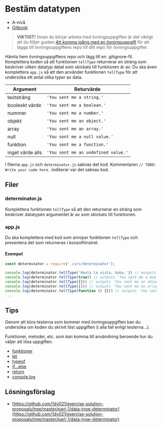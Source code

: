 # Bestäm datatypen

- A-nivå
- [Gitbook](https://coursepress.gitbooks.io/1dv021/content/ovningsuppgifter/del1/bestam-datatypen/)

> __VIKTIGT!__ Innan du börjar arbeta med övningsuppgiften är det viktigt att du följer guiden [Att komma igång med en övningsuppgift](https://coursepress.gitbooks.io/1dv021/content/guider/att-komma-igang-med-en-ovningsuppgift/) för att lägga till övningsuppgiftens repo till ditt repo för övningsuppgifter.

Hämta hem övningsuppgiftens repo och lägg till en .gitignore-fil. Komplettera koden så att funktionen `tellType` returnerar en sträng som beskriver vilken datatyp datat som skickats till funktionen är av. Du ska även komplettera `app.js` så att den använder funktionen `tellType` för att undersöka ett antal olika typer av data.

| Argument | Returvärde |
| -- | -- |
| textsträng | `'You sent me a string.'` |
| booleskt värde | `'You sent me a boolean.'` |
| nummer | `'You sent me a number.'` |
| objekt | `'You sent me an object.'` |
| array | `'You sent me an array.'` |
| null | `'You sent me a null value.'` |
| funktion | `'You sent me a function.'` |
| inget värde alls | `'You sent me an undefined value.'` |

I filerna `app.js` och `determinator.js` saknas det kod. Kommentaren `// TODO: Write your code here.` indikerar var det saknas kod.

## Filer

### determinator.js

Komplettera funktionen `tellType` så att den returnerar en sträng som beskriver datatypen argumentet är av som skickats till funktionen.

### app.js

Du ska komplettera med kod som anropar funktionen `tellType` och presentera det som returneras i konsolfönstret.

#### Exempel

```js
const determinator = require('./src/determinator');

console.log(determinator.tellType('Hasta la vista, baby.')) // outputs 'You sent me a string.'
console.log(determinator.tellType(true)) // outputs 'You sent me a boolean.'
console.log(determinator.tellType({})) // outputs 'You sent me an object.'
console.log(determinator.tellType([])) // outputs 'You sent me an array.'
console.log(determinator.tellType(function () {})) // outputs 'You sent me a function.'
...
```

## Tips

Genom att köra testerna som kommer med övningsuppgiften kan du undersöka om koden du skrivit löst uppgiften (i alla fall enligt testerna...).

Funktioner, metoder, etc. som _kan_ komma till användning beroende hur du väljer att lösa uppgiften.

- [funktioner](https://developer.mozilla.org/en-US/docs/Web/JavaScript/Guide/Functions)
- [let](https://developer.mozilla.org/en-US/docs/Web/JavaScript/Reference/Statements/let)
- [typeof](https://developer.mozilla.org/en-US/docs/Web/JavaScript/Reference/Operators/typeof)
- [if...else](https://developer.mozilla.org/en-US/docs/Web/JavaScript/Reference/Statements/if...else)
- [return](https://developer.mozilla.org/en-US/docs/Web/JavaScript/Reference/Statements/return)
- [console.log](https://nodejs.org/api/console.html#console_console_log_data)

## Lösningsförslag

- [https://github.com/1dv021/exercise-solution-proposals/tree/master/part-1/data-type-determinator](https://github.com/1dv021/exercise-solution-proposals/tree/master/part-1/data-type-determinator)
